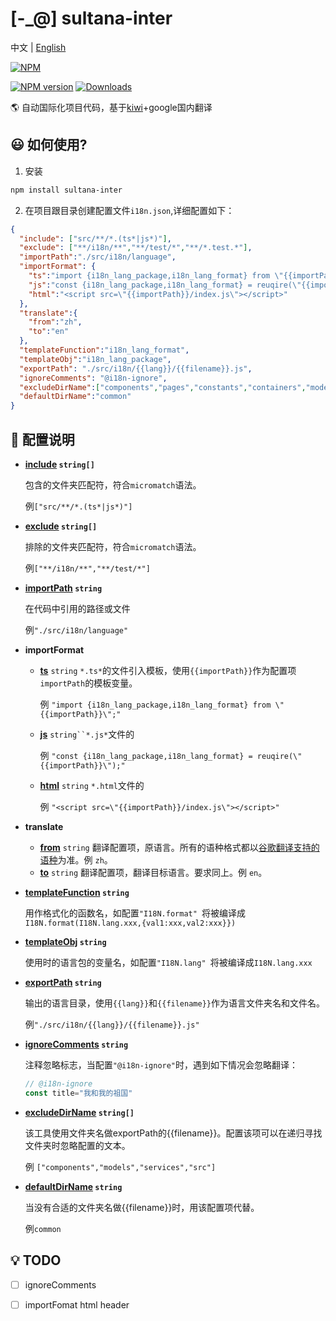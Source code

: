# [-_@] sultana-inter

中文 | [English](https://github.com/Seasonley/sultana-inter/blob/master/README-en.md)

[![NPM](https://nodei.co/npm/sultana-inter.png)](https://npmjs.org/package/sultana-inter)

[![NPM version][npm-image]][npm-url]
[![Downloads][downloads-image]][npm-url]

🌎 自动国际化项目代码，基于[kiwi](https://github.com/alibaba/kiwi)+google国内翻译

## 😃 如何使用?
1. 安装
```bash
npm install sultana-inter
```
2. 在项目跟目录创建配置文件`i18n.json`,详细配置如下：

```json
{
  "include": ["src/**/*.(ts*|js*)"],
  "exclude": ["**/i18n/**","**/test/*","**/*.test.*"],
  "importPath":"./src/i18n/language",
  "importFormat": {
    "ts":"import {i18n_lang_package,i18n_lang_format} from \"{{importPath}}\";",
    "js":"const {i18n_lang_package,i18n_lang_format} = reuqire(\"{{importPath}}\");",
    "html":"<script src=\"{{importPath}}/index.js\"></script>"
  },
  "translate":{
    "from":"zh",
    "to":"en"
  },
  "templateFunction":"i18n_lang_format",
  "templateObj":"i18n_lang_package",
  "exportPath": "./src/i18n/{{lang}}/{{filename}}.js",
  "ignoreComments": "@i18n-ignore",
  "excludeDirName":["components","pages","constants","containers","models","services","src"],
  "defaultDirName":"common"
}
```
## 📝 配置说明

- **[include](#include) `string[]`**

  包含的文件夹匹配符，符合`micromatch`语法。

  例`["src/**/*.(ts*|js*)"]`

- **[exclude](#exclude) `string[]`**

  排除的文件夹匹配符，符合`micromatch`语法。

  例`["**/i18n/**","**/test/*"]`

- **[importPath](#importPath) `string`**

  在代码中引用的路径或文件

  例`"./src/i18n/language"`

 - **importFormat**
   -  **[ts](#ts)** `string` `*.ts*`的文件引入模板，使用`{{importPath}}`作为配置项`importPath`的模板变量。

      例 `"import {i18n_lang_package,i18n_lang_format} from \"{{importPath}}\";"`
      
   -  **[js](#js)** `string``*.js*`文件的

      例 `"const {i18n_lang_package,i18n_lang_format} = reuqire(\"{{importPath}}\");"`

   -  **[html](#html)** `string` `*.html`文件的
   
      例 `"<script src=\"{{importPath}}/index.js\"></script>"`

- **translate**
  -   **[from](#from)** `string` 翻译配置项，原语言。所有的语种格式都以[谷歌翻译支持的语种](https://cloud.google.com/translate/docs/languages)为准。例 `zh`。
  -   **[to](#to)** `string` 翻译配置项，翻译目标语言。要求同上。例 `en`。

- **[templateFunction](#templateFunction) `string`**

  用作格式化的函数名，如配置`"I18N.format" `将被编译成`I18N.format(I18N.lang.xxx,{val1:xxx,val2:xxx}})`

- **[templateObj](#templateObj) `string`**

  使用时的语言包的变量名，如配置`"I18N.lang" `将被编译成`I18N.lang.xxx`

- **[exportPath](#exportPath) `string`**

  输出的语言目录，使用`{{lang}}`和`{{filename}}`作为语言文件夹名和文件名。

  例`"./src/i18n/{{lang}}/{{filename}}.js"`

- **[ignoreComments](#ignoreComments) `string`**

  注释忽略标志，当配置`"@i18n-ignore"`时，遇到如下情况会忽略翻译：
  ```js
  // @i18n-ignore
  const title="我和我的祖国"
  ```
- **[excludeDirName](#excludeDirName) `string[]`**

  该工具使用文件夹名做exportPath的{{filename}}。配置该项可以在递归寻找文件夹时忽略配置的文本。

  例 `["components","models","services","src"]`

- **[defaultDirName](#defaultDirName) `string`**

  当没有合适的文件夹名做{{filename}}时，用该配置项代替。

  例`common`


## 💡 TODO
- [ ] ignoreComments
- [ ] importFomat html header


[downloads-image]: http://img.shields.io/npm/dm/sultana-inter.svg
[npm-url]: https://npmjs.org/package/sultana-inter
[npm-image]: http://img.shields.io/npm/v/sultana-inter.svg
